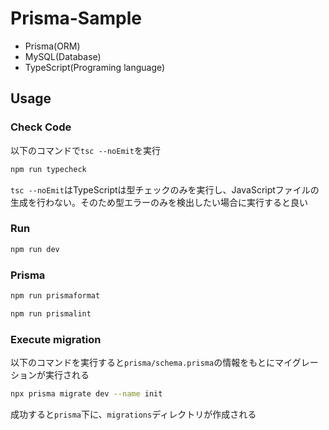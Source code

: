# Prisma-Sample

- Prisma(ORM)
- MySQL(Database)
- TypeScript(Programing language)

## Usage

### Check Code

以下のコマンドで`tsc --noEmit`を実行

```bash
npm run typecheck
```

`tsc --noEmit`はTypeScriptは型チェックのみを実行し、JavaScriptファイルの生成を行わない。そのため型エラーのみを検出したい場合に実行すると良い

### Run

```bash
npm run dev
```

### Prisma

```bash
npm run prismaformat
```

```bash
npm run prismalint
```

### Execute migration

以下のコマンドを実行すると`prisma/schema.prisma`の情報をもとにマイグレーションが実行される

```bash
npx prisma migrate dev --name init
```

成功すると`prisma`下に、`migrations`ディレクトリが作成される
